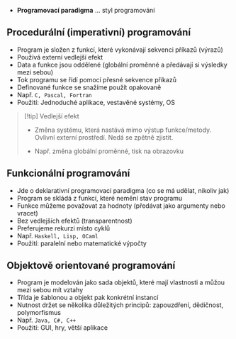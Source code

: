 - **Programovací paradigma** ... styl programování
## Procedurální (imperativní) programování
- Program je složen z funkcí, které vykonávají sekvenci příkazů (výrazů)
- Používá externí vedlejší efekt
- Data a funkce jsou oddělené (globální proměnné a předávají si výsledky mezi sebou)
- Tok programu se řídí pomocí přesné sekvence příkazů
- Definované funkce se snažíme použít opakovaně
- Např. `C, Pascal, Fortran`
- Použití: Jednoduché aplikace, vestavěné systémy, OS

> [!tip] Vedlejší efekt
> - Změna systému, která nastává mimo výstup funkce/metody. Ovlivní externí prostředí. Nedá se zpětně zjistit.
> 
> - Např. změna globální proměnné, tisk na obrazovku
## Funkcionální programování
- Jde o deklarativní programovací paradigma (co se má udělat, nikoliv jak)
- Program se skládá z funkcí, které nemění stav programu
- Funkce můžeme považovat za hodnoty (předávat jako argumenty nebo vracet)
- Bez vedlejších efektů (transparentnost)
- Preferujeme rekurzi místo cyklů
- Např. `Haskell, Lisp, OCaml`
- Použití: paralelní nebo matematické výpočty
## Objektově orientované programování
- Program je modelován jako sada objektů, které mají vlastnosti a můžou mezi sebou mít vztahy
- Třída je šablonou a objekt pak konkrétní instancí
- Nutnost držet se několika důležitých principů: zapouzdření, dědičnost, polymorfismus
- Např. `Java, C#, C++`
- Použití: GUI, hry, větší aplikace
